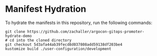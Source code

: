 # Manifest Hydration

To hydrate the manifests in this repository, run the following commands:

```shell
git clone https://github.com/zachaller/argocon-gitops-promoter-hydrate-demo
# cd into the cloned directory
git checkout 5d3afa44ab39fecd8d037808add59138df203be4
kustomize build ./user-configuration/development
```
